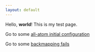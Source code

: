 ```yaml
---
layout: default 
---
```


Hello, **world**! This is my test page.

Go to some [all-atom initial configuration](./create-configuration.html)

Go to some [backmapping fails](./backmapping-cg.html)
